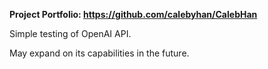 **Project Portfolio: https://github.com/calebyhan/CalebHan**

Simple testing of OpenAI API.

May expand on its capabilities in the future.
